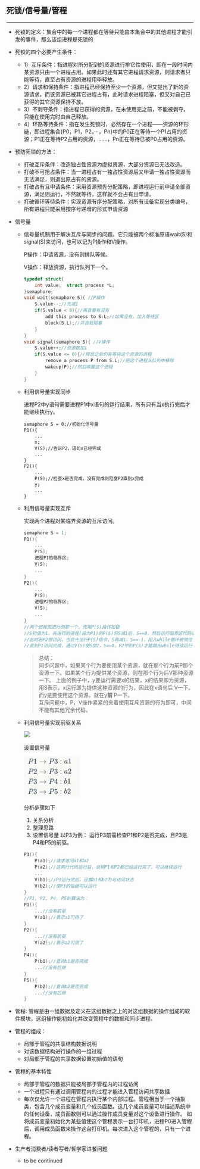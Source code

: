 ## 死锁/信号量/管程
---

* 死锁的定义：集合中的每一个进程都在等待只能由本集合中的其他进程才能引发的事件，那么该组进程是死锁的
* 死锁的四个必要产生条件：
    * 1）互斥条件：指进程对所分配到的资源进行排它性使用，即在一段时间内某资源只由一个进程占用。如果此时还有其它进程请求资源，则请求者只能等待，直至占有资源的进程用毕释放。
    * 2）请求和保持条件：指进程已经保持至少一个资源，但又提出了新的资源请求，而该资源已被其它进程占有，此时请求进程阻塞，但又对自己已获得的其它资源保持不放。
    * 3）不剥夺条件：指进程已获得的资源，在未使用完之前，不能被剥夺，只能在使用完时由自己释放。
    * 4）环路等待条件：指在发生死锁时，必然存在一个进程——资源的环形链，即进程集合{P0，P1，P2，···，Pn}中的P0正在等待一个P1占用的资源；P1正在等待P2占用的资源，……，Pn正在等待已被P0占用的资源。
* 预防死锁的方法：
    * 打破互斥条件：改造独占性资源为虚拟资源，大部分资源已无法改造。
    * 打破不可抢占条件：当一进程占有一独占性资源后又申请一独占性资源而无法满足，则退出原占有的资源。
    * 打破占有且申请条件：采用资源预先分配策略，即进程运行前申请全部资源，满足则运行，不然就等待，这样就不会占有且申请。
    * 打破循环等待条件：实现资源有序分配策略，对所有设备实现分类编号，所有进程只能采用按序号递增的形式申请资源

* 信号量
    * 信号量机制用于解决互斥与同步的问题。它只能被两个标准原语wait(S)和signal(S)来访问，也可以记为P操作和V操作。 
    
        P操作：申请资源，没有则排队等候。 
    
        V操作：释放资源，执行队列下一个。

        ```c
        typedef struct{
            int value;  struct process *L;
        }semaphore;
        void wait(semaphore S){ //P操作
            S.value--;//先减1
            if(S.value < 0){//再查看有没有
                add this process to S.L;//如果没有，加入等待区
                block(S.L);//并自我阻塞
            }
        }
        void signal(semaphore S){ //V操作
            S.value++;//资源数加1
            if(S.value <= 0){//释放之后仍有等待这个资源的进程
                remove a process P from S.L;//把这个进程从队列中移除
                wakeup(P);//然后唤醒这个进程
            }
        }
        ```
    * 利用信号量实现同步
    
        进程P2中y语句需要进程P1中x语句的运行结果，所有只有当x执行完后才能继续执行y。
        ```
        semaphore S = 0;//初始化信号量
        P1(){
            ...
            x;
            V(S);//告诉P2，语句x已经完成
            ...
        }
        P2(){
            ...
            P(S);//检查x是否完成，没有完成则阻塞P2直到x完成
            y;
            ...
        }
        ```
    
    * 利用信号量实现互斥

        实现两个进程对某临界资源的互斥访问。

        ```c
        semaphore S = 1;
        P1(){
            ...
            P(S);
            进程P1的临界区;
            V(S);
            ...
        }
        P2(){
            ...
            P(S);
            进程P2的临界区;
            V(S);
            ...
        }
        //两个进程先进行的那一个，先用P(S)操作加锁
        //S初值为1，先进行的进程(设为P1)的P(S)将S减1后，S==0，然后运行临界区代码访问
        //此时若P2想访问，也会先运行P(S)指令，S再减1，S==-1，陷入while循环被锁住
        //直到P1访问完成，通过V(S)使S加1，S==0，P2中的P(S)才能跳出while继续运行
        ```

        >总结： </br>
        同步问题中，如果某个行为要使用某个资源，就在那个行为前P那个资源一下。如果某个行为提供某个资源，则在那个行为后V那种资源一下。 
        上面的例子中，y要运行需要x的结果，x的结果即为资源，用S表示。x运行即为提供这种资源的行为，因此在x语句后 V一下。而y是要使用这个资源，就在y**前** P一下。 
        </br>互斥问题中，P，V操作紧紧的夹着使用互斥资源的行为即可，中间不能有其他冗余代码。

    * 利用信号量实现前驱关系

        ![](http://hi.csdn.net/attachment/201105/18/0_1305711342bG22.gif)

        设置信号量

        ![](./2016-10-16_061640.png)

        分析步骤如下 
        1. 关系分析 
        2. 整理思路 
        3. 设置信号量 
        以P3为例： 
        运行P3前需检查P1和P2是否完成，且P3是P4和P5的前驱。
        ```c
        P3(){
            P(a1);//请求访问a1和a2
            P(a2);//这两行代码运行后，说明P1和P2都已经运行完了，可以继续运行
            ...
            V(b1);//P3运行完后，设置b1和b2为可访问状态
            V(b2);//使P3的后继可以运行
        }
        //P1, P2, P4, P5的算法为：
        P1(){
            ...//没有前驱
            V(a1);//表示a1可用了
        }
        P2(){
            ...//没有前驱
            V(a2);//表示a2可用了
        }
        P4(){
            P(b1);//查询b1是否完成
            ...//没有后继
        }
        P5(){
            P(b2);//查询b2是否完成
            ...//没有后继
        }
        ```
    
* 管程:
管程是由一组数据及定义在这组数据之上的对这组数据的操作组成的软件模块，这组操作能初始化并改变管程中的数据和同步进程。
* 管程的组成：
    * 局部于管程的共享结构数据说明
    * 对该数据结构进行操作的一组过程
    * 对局部于管程的共享数据设置初始值的语句
* 管程的基本特性
    * 局部于管程的数据只能被局部于管程内的过程访问
    * 一个进程只有通过调用管程内的过程才能进入管程访问共享数据
    * 每次仅允许一个进程在管程内执行某个内部过程。管程相当于一个抽象类，包含几个成员变量和几个成员函数。这几个成员变量可以描述系统中的任何设备，成员函数则可以通过操作成员变量对这个设备进行操作。 
    如将成员变量初始化为某些值使这个管程表示一台打印机，进程P0进入管程后，调用成员函数来操作这台打印机。每次进入这个管程的，只有一个进程。

* 生产者消费者/读者写者/哲学家进餐问题
    * to be continued
